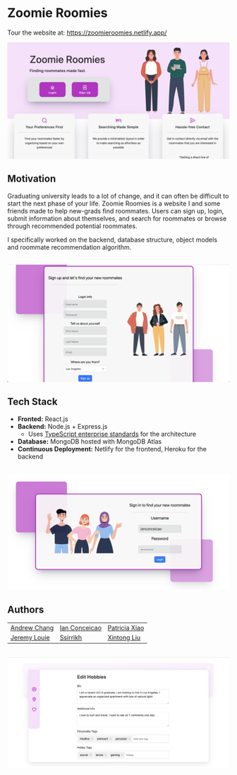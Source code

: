 # Zoomie Roomies

Tour the website at: https://zoomieroomies.netlify.app/

<p align="center">
<a href="https://zoomieroomies.netlify.app/">
<img src="resources/home-screen.png">
</a>

</p>

## Motivation

Graduating university leads to a lot of change, and it can often be difficult to start the next phase of your life. Zoomie Roomies is a website I and some friends made to help new-grads find roommates. Users can sign up, login, submit information about themselves, and search for roommates or browse through recommended potential roommates.

I specifically worked on the backend, database structure, object models and roommate recommendation algorithm.

<p align="center">

<br>
<a href="https://zoomieroomies.netlify.app/">
<img src="resources/sign-up.png">
</a>
</p>

## Tech Stack

- **Fronted:** React.js
- **Backend:** Node.js + Express.js
  - Uses [TypeScript enterprise standards](https://medium.com/slalom-build/typescript-node-js-enterprise-patterns-630df2c06c35) for the architecture
- **Database:** MongoDB hosted with MongoDB Atlas
- **Continuous Deployment:** Netlify for the frontend, Heroku for the backend

<p align="center" border="none">

<br>
<a href="https://zoomieroomies.netlify.app/">
<img src="resources/login.png">
</a>
</p>

## Authors

<div align="center">
<table border="0px">
 <tr>
 <td><a href="https://github.com/archang19">Andrew Chang</a></td>
 <td><a href="https://github.com/IanConceicao">Ian Conceicao</a></td>
 <td><a href="https://github.com/PatriciaXiao">Patricia Xiao</a></td>
 </tr>
 <tr>
 <td><a href="https://github.com/jsethlui">Jeremy Louie</a></td>
 <td><a href="https://github.com/Ssirrikh">
Ssirrikh</a></td>
<td><a href="https://github.com/SZnCu99">Xintong Liu</a></td>
    
 </tr>
 </table>
 </div>

<p align="center" border="none">

<br>
<a href="https://zoomieroomies.netlify.app/">
<img src="resources/personalize.png">
</a>
</p>
